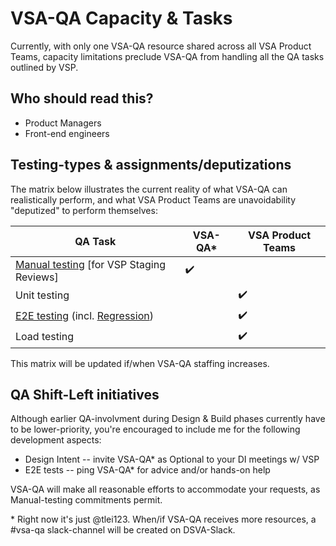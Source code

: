 # VSA-QA Capacity & Tasks

Currently, with only one VSA-QA resource shared across all VSA Product Teams, capacity limitations preclude VSA-QA from handling all the QA tasks outlined by VSP.

## Who should read this?

- Product Managers
- Front-end engineers

## Testing-types & assignments/deputizations

The matrix below illustrates the current reality of what VSA-QA can realistically perform, and what VSA Product Teams are unavoidability "deputized" to perform themselves:

| QA Task | VSA-QA\* | VSA Product Teams |
| ------- | ------ | ----------------- |
| [Manual testing](vsa-qa-process.md) [for VSP Staging Reviews] | :heavy_check_mark: | |
| Unit testing | | :heavy_check_mark: |
| [E2E testing](vsa-qa-e2e-testing.md) (incl. [Regression](vsa-qa-regression.md)) | | :heavy_check_mark: |
| Load testing | | :heavy_check_mark: |

This matrix will be updated if/when VSA-QA staffing increases.

## QA Shift-Left initiatives

Although earlier QA-involvment during Design & Build phases currently have to be lower-priority, you're encouraged to include me for the following development aspects:

- Design Intent -- invite VSA-QA\* as Optional to your DI meetings w/ VSP
- E2E tests -- ping VSA-QA\* for advice and/or hands-on help

VSA-QA will make all reasonable efforts to accommodate your requests, as Manual-testing commitments permit.

\* Right now it's just @tlei123.  When/if VSA-QA receives more resources, a #vsa-qa slack-channel will be created on DSVA-Slack.
